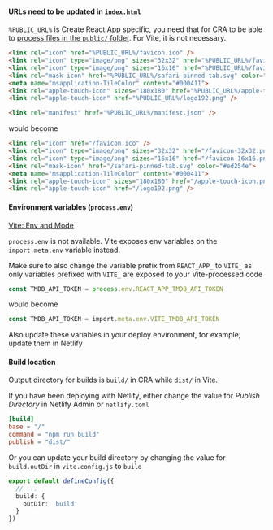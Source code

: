 #### URLs need to be updated in `index.html`

`%PUBLIC_URL%` is Create React App specific, you need that for CRA to be able to [process files in the `public/` folder](https://create-react-app.dev/docs/using-the-public-folder/). For Vite, it is not necessary.

```html
<link rel="icon" href="%PUBLIC_URL%/favicon.ico" />
<link rel="icon" type="image/png" sizes="32x32" href="%PUBLIC_URL%/favicon-32x32.png">
<link rel="icon" type="image/png" sizes="16x16" href="%PUBLIC_URL%/favicon-16x16.png">
<link rel="mask-icon" href="%PUBLIC_URL%/safari-pinned-tab.svg" color="#ed254e">
<meta name="msapplication-TileColor" content="#000411">
<link rel="apple-touch-icon" sizes="180x180" href="%PUBLIC_URL%/apple-touch-icon.png">
<link rel="apple-touch-icon" href="%PUBLIC_URL%/logo192.png" />

<link rel="manifest" href="%PUBLIC_URL%/manifest.json" />
```
would become

```html
<link rel="icon" href="/favicon.ico" />
<link rel="icon" type="image/png" sizes="32x32" href="/favicon-32x32.png">
<link rel="icon" type="image/png" sizes="16x16" href="/favicon-16x16.png">
<link rel="mask-icon" href="/safari-pinned-tab.svg" color="#ed254e">
<meta name="msapplication-TileColor" content="#000411">
<link rel="apple-touch-icon" sizes="180x180" href="/apple-touch-icon.png">
<link rel="apple-touch-icon" href="/logo192.png" />
```

#### Environment variables (`process.env`)
[Vite: Env and Mode](https://vitejs.dev/guide/env-and-mode)

`process.env` is not available. Vite exposes env variables on the `import.meta.env` variable instead.

Make sure to also change the variable prefix from `REACT_APP_` to `VITE_` as only variables prefixed with `VITE_` are exposed to your Vite-processed code

```ts
const TMDB_API_TOKEN = process.env.REACT_APP_TMDB_API_TOKEN
```

would become

```ts
const TMDB_API_TOKEN = import.meta.env.VITE_TMDB_API_TOKEN
```

Also update these variables in your deploy environment, for example; update them in Netlify

#### Build location
Output directory for builds is `build/` in CRA while `dist/` in Vite. 

If you have been deploying with Netlify, either change the value for _Publish Directory_ in Netlify Admin or `netlify.toml`

```toml
[build]
base = "/"
command = "npm run build"
publish = "dist/"
```

Or you can update your build directory by changing the value for `build.outDir` in `vite.config.js` to `build`

```ts
export default defineConfig({
  // ...
  build: {
    outDir: 'build'
  }
})
```
